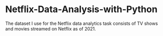 # Netflix-Data-Analysis-with-Python
The dataset I use for the Netflix data analytics task consists of TV shows and movies streamed on Netflix as of 2021.
